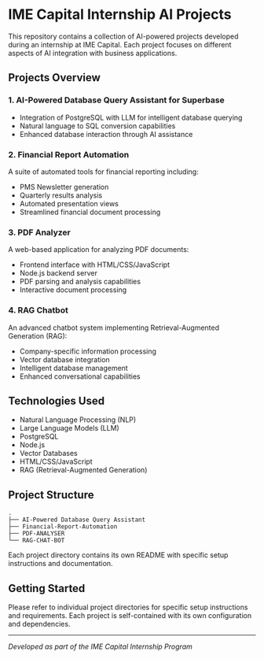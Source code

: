 # IME Capital Internship AI Projects

This repository contains a collection of AI-powered projects developed during an internship at IME Capital. Each project focuses on different aspects of AI integration with business applications.

## Projects Overview

### 1. AI-Powered Database Query Assistant for Superbase
- Integration of PostgreSQL with LLM for intelligent database querying
- Natural language to SQL conversion capabilities
- Enhanced database interaction through AI assistance

### 2. Financial Report Automation
A suite of automated tools for financial reporting including:
- PMS Newsletter generation
- Quarterly results analysis
- Automated presentation views
- Streamlined financial document processing

### 3. PDF Analyzer
A web-based application for analyzing PDF documents:
- Frontend interface with HTML/CSS/JavaScript
- Node.js backend server
- PDF parsing and analysis capabilities
- Interactive document processing

### 4. RAG Chatbot
An advanced chatbot system implementing Retrieval-Augmented Generation (RAG):
- Company-specific information processing
- Vector database integration
- Intelligent database management
- Enhanced conversational capabilities

## Technologies Used
- Natural Language Processing (NLP)
- Large Language Models (LLM)
- PostgreSQL
- Node.js
- Vector Databases
- HTML/CSS/JavaScript
- RAG (Retrieval-Augmented Generation)

## Project Structure
```
.
├── AI-Powered Database Query Assistant
├── Financial-Report-Automation
├── PDF-ANALYSER
└── RAG-CHAT-BOT
```

Each project directory contains its own README with specific setup instructions and documentation.

## Getting Started
Please refer to individual project directories for specific setup instructions and requirements. Each project is self-contained with its own configuration and dependencies.

---
*Developed as part of the IME Capital Internship Program*
